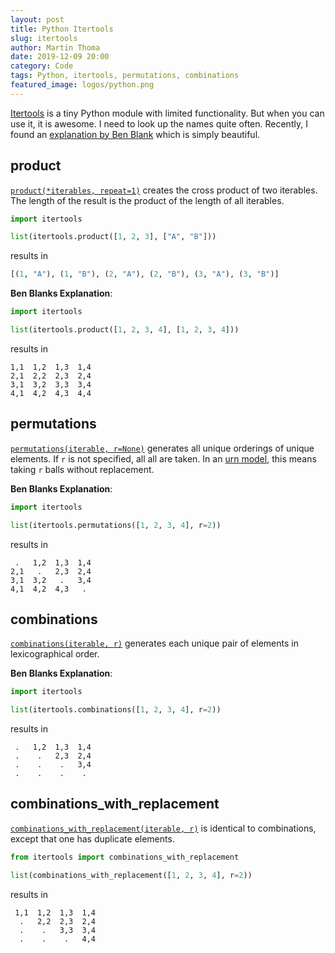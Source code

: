 ```yaml
---
layout: post
title: Python Itertools
slug: itertools
author: Martin Thoma
date: 2019-12-09 20:00
category: Code
tags: Python, itertools, permutations, combinations
featured_image: logos/python.png
---
```

[Itertools](https://docs.python.org/3/library/itertools.html) is a tiny Python
module with limited functionality. But when you can use it, it is awesome. I
need to look up the names quite often. Recently, I found an
[explanation by Ben Blank](https://stackoverflow.com/a/942551/562769) which is
simply beautiful.


## product

[`product(*iterables, repeat=1)`](https://docs.python.org/3/library/itertools.html#itertools.product) creates the cross product of two iterables. The length of the result is
the product of the length of all iterables.

```python
import itertools

list(itertools.product([1, 2, 3], ["A", "B"]))
```

results in

```python
[(1, "A"), (1, "B"), (2, "A"), (2, "B"), (3, "A"), (3, "B")]
```

**Ben Blanks Explanation**:

```python
import itertools

list(itertools.product([1, 2, 3, 4], [1, 2, 3, 4]))
```

results in

```text
1,1  1,2  1,3  1,4
2,1  2,2  2,3  2,4
3,1  3,2  3,3  3,4
4,1  4,2  4,3  4,4
```


## permutations

[`permutations(iterable, r=None)`](https://docs.python.org/3/library/itertools.html#itertools.permutations)
generates all unique orderings of unique elements. If `r` is not specified, all
all are taken. In an [urn model](https://en.wikipedia.org/wiki/Urn_problem),
this means taking `r` balls without replacement.


**Ben Blanks Explanation**:

```python
import itertools

list(itertools.permutations([1, 2, 3, 4], r=2))
```

results in

```text
 .   1,2  1,3  1,4
2,1   .   2,3  2,4
3,1  3,2   .   3,4
4,1  4,2  4,3   .
```


## combinations

[`combinations(iterable, r)`](https://docs.python.org/3/library/itertools.html#itertools.combinations)
generates each unique pair of elements in lexicographical order.

**Ben Blanks Explanation**:

```python
import itertools

list(itertools.combinations([1, 2, 3, 4], r=2))
```

results in

```text
 .   1,2  1,3  1,4
 .    .   2,3  2,4
 .    .    .   3,4
 .    .    .    .
```


## combinations_with_replacement

[`combinations_with_replacement(iterable, r)`](https://docs.python.org/3/library/itertools.html#itertools.combinations_with_replacement)
is identical to combinations, except that one has duplicate elements.

```python
from itertools import combinations_with_replacement

list(combinations_with_replacement([1, 2, 3, 4], r=2))
```

results in

```text
 1,1  1,2  1,3  1,4
  .   2,2  2,3  2,4
  .    .   3,3  3,4
  .    .    .   4,4
```
